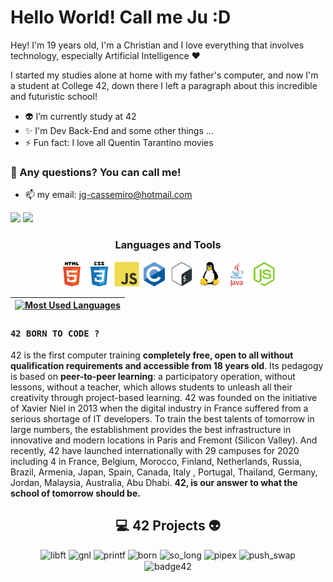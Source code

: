 # Hello World! Call me Ju :D

Hey! I'm 19 years old, I'm a Christian and I love everything that involves technology, especially Artificial Intelligence ❤

I started my studies alone at home with my father's computer, and now I'm a student at College 42, down there I left a paragraph about this incredible and futuristic school!

- 👽 I’m currently study at 42
- ✨ I'm Dev Back-End and some other things ...
- ⚡ Fun fact: I love all Quentin Tarantino movies
### 🤔 Any questions? You can call me!
- 📫 my email: jg-cassemiro@hotmail.com

[<img src="https://img.shields.io/badge/linkedin-%230077B5.svg?&style=for-the-badge&logo=linkedin&logoColor=white" />](https://www.linkedin.com/in/juliacassemiro//) [<img src = "https://img.shields.io/badge/instagram-%23E4405F.svg?&style=for-the-badge&logo=instagram&logoColor=white">](https://www.instagram.com/jcassemiro_/)


<h3 align="center">Languages and Tools</h3>
<p align="center">
 <img src="https://raw.githubusercontent.com/devicons/devicon/master/icons/html5/html5-original-wordmark.svg" alt="html" width="40" height="40"/>
 <img src="https://raw.githubusercontent.com/devicons/devicon/master/icons/css3/css3-original-wordmark.svg" alt="css" width="40" height="40"/>
 <img src="https://raw.githubusercontent.com/devicons/devicon/master/icons/javascript/javascript-original.svg" alt="javascript" width="40" height="40"/>
 <img src="https://raw.githubusercontent.com/devicons/devicon/master/icons/c/c-original.svg" alt="c" width="40" height="40"/>
 <img src="https://raw.githubusercontent.com/devicons/devicon/master/icons/bash/bash-original.svg" alt="bash" width="40" height="40"/>
 <img src="https://raw.githubusercontent.com/devicons/devicon/master/icons/linux/linux-original.svg" alt="linux" width="40" height="40"/>
 <img src="https://raw.githubusercontent.com/devicons/devicon/master/icons/java/java-original-wordmark.svg" alt="java" width="40" height="40"/>
 <img src="https://raw.githubusercontent.com/devicons/devicon/master/icons/nodejs/nodejs-original.svg" alt="nodejs" width="40" height="40"/>
 
</p>

|[![Most Used Languages](https://github-readme-stats.vercel.app/api/top-langs/?username=Julia-Cassemiro&layout=compact&hide_border=true)](https://github.com/Julia-Cassemiro?tab=repositories) |
|---|

### `42 BORN TO CODE ?`

42 is the first computer training **completely free, open to all without qualification requirements and accessible from 18 years old**. Its pedagogy is based on **peer-to-peer learning**: a participatory operation, without lessons, without a teacher, which allows students to unleash all their creativity through project-based learning. 42 was founded on the initiative of Xavier Niel in 2013 when the digital industry in France suffered from a serious shortage of IT developers. To train the best talents of tomorrow in large numbers, the establishment provides the best infrastructure in innovative and modern locations in Paris and Fremont (Silicon Valley). And recently, 42 have launched internationally with 29 campuses for 2020 including 4 in France, Belgium, Morocco, Finland, Netherlands, Russia, Brazil, Armenia, Japan, Spain, Canada, Italy , Portugal, Thailand, Germany, Jordan, Malaysia, Australia, Abu Dhabi.
**42, is our answer to what the school of tomorrow should be.**

<h2 align="center">💻 42 Projects 👽</h2>
<div align="center">
   <img src="https://game.42sp.org.br/static/assets/achievements/libftm.png" alt="libft" width="auto" height="auto"/>
   <img src="https://game.42sp.org.br/static/assets/achievements/get_next_linem.png" alt="gnl" width="auto" height="auto"/>
   <img src="https://game.42sp.org.br/static/assets/achievements/ft_printfe.png" alt="printf" width="auto" height="auto"/>
   <img src="https://game.42sp.org.br/static/assets/achievements/born2berootm.png" alt="born" width="auto" height="auto"/>
   <img src="https://game.42sp.org.br/static/assets/achievements/so_longe.png" alt="so_long" width="auto" height="auto"/>
   <img src="https://game.42sp.org.br/static/assets/achievements/pipexe.png" alt="pipex" width="auto" height="auto"/>
   <img src="https://game.42sp.org.br/static/assets/achievements/push_swape.png" alt="push_swap" width="auto" height="auto"/>
   <br/>
  <img src="https://badge42.herokuapp.com/api/stats/mamaro-d?privacyEmail=true&privacyName=true&darkmode=true&cursus=42cursus" alt="badge42" width="auto" height="auto" align="center"/>
</div>
